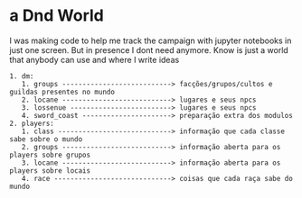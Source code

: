 # a Dnd World

I was making code to help me track the campaign with jupyter notebooks in just one screen. But in presence I dont need anymore.   Know is just a world that anybody can use and where I write ideas

    1. dm:
       1. groups ---------------------------> facções/grupos/cultos e guildas presentes no mundo
       2. locane ---------------------------> lugares e seus npcs
       3. lossenue -------------------------> lugares e seus npcs
       4. sword_coast ----------------------> preparação extra dos modulos
    2. players:
       1. class ----------------------------> informação que cada classe sabe sobre o mundo
       2. groups ---------------------------> informação aberta para os players sobre grupos
       3. locane ---------------------------> informação aberta para os players sobre locais
       4. race -----------------------------> coisas que cada raça sabe do mundo
